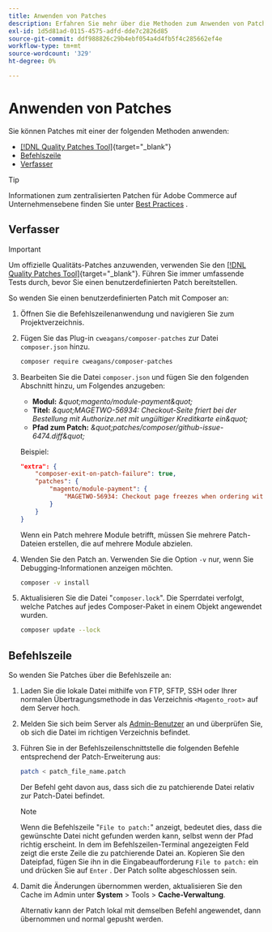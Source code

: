 ```yaml
---
title: Anwenden von Patches
description: Erfahren Sie mehr über die Methoden zum Anwenden von Patches auf ein Adobe Commerce-Projekt.
exl-id: 1d5d81ad-0115-4575-adfd-dde7c2826d85
source-git-commit: ddf988826c29b4ebf054a4d4fb5f4c285662ef4e
workflow-type: tm+mt
source-wordcount: '329'
ht-degree: 0%

---
```


# Anwenden von Patches

Sie können Patches mit einer der folgenden Methoden anwenden:

- [[!DNL Quality Patches Tool]](https://experienceleague.adobe.com/tools/commerce-quality-patches/index.html){target="_blank"}
- [Befehlszeile](../patches/apply.md#command-line)
- [Verfasser](../patches/apply.md#composer)


>[!TIP]
>
>Informationen zum zentralisierten Patchen für Adobe Commerce auf Unternehmensebene finden Sie unter [Best Practices](../../implementation-playbook/best-practices/maintenance/patching-at-scale.md) .

## Verfasser

>[!IMPORTANT]
>
>Um offizielle Qualitäts-Patches anzuwenden, verwenden Sie den [[!DNL Quality Patches Tool]](https://experienceleague.adobe.com/tools/commerce-quality-patches/index.html){target="_blank"}. Führen Sie immer umfassende Tests durch, bevor Sie einen benutzerdefinierten Patch bereitstellen.

So wenden Sie einen benutzerdefinierten Patch mit Composer an:

1. Öffnen Sie die Befehlszeilenanwendung und navigieren Sie zum Projektverzeichnis.
1. Fügen Sie das Plug-in `cweagans/composer-patches` zur Datei `composer.json` hinzu.

   ```bash
   composer require cweagans/composer-patches
   ```

1. Bearbeiten Sie die Datei `composer.json` und fügen Sie den folgenden Abschnitt hinzu, um Folgendes anzugeben:
   - **Modul:** *\&quot;magento/module-payment\&quot;*
   - **Titel:** *\&quot;MAGETWO-56934: Checkout-Seite friert bei der Bestellung mit Authorize.net mit ungültiger Kreditkarte ein\&quot;*
   - **Pfad zum Patch:** *\&quot;patches/composer/github-issue-6474.diff\&quot;*

   Beispiel:

   ```json
   "extra": {
       "composer-exit-on-patch-failure": true,
       "patches": {
           "magento/module-payment": {
               "MAGETWO-56934: Checkout page freezes when ordering with Authorize.net with invalid credit card": "patches/composer/github-issue-6474.diff"
           }
       }
   }
   ```

   Wenn ein Patch mehrere Module betrifft, müssen Sie mehrere Patch-Dateien erstellen, die auf mehrere Module abzielen.

1. Wenden Sie den Patch an. Verwenden Sie die Option `-v` nur, wenn Sie Debugging-Informationen anzeigen möchten.

   ```bash
   composer -v install
   ```

1. Aktualisieren Sie die Datei &quot;`composer.lock`&quot;. Die Sperrdatei verfolgt, welche Patches auf jedes Composer-Paket in einem Objekt angewendet wurden.

   ```bash
   composer update --lock
   ```

## Befehlszeile

So wenden Sie Patches über die Befehlszeile an:

1. Laden Sie die lokale Datei mithilfe von FTP, SFTP, SSH oder Ihrer normalen Übertragungsmethode in das Verzeichnis `<Magento_root>` auf dem Server hoch.
1. Melden Sie sich beim Server als [Admin-Benutzer](../../configuration/cli/config-cli.md#prerequisites) an und überprüfen Sie, ob sich die Datei im richtigen Verzeichnis befindet.
1. Führen Sie in der Befehlszeilenschnittstelle die folgenden Befehle entsprechend der Patch-Erweiterung aus:

   ```bash
   patch < patch_file_name.patch
   ```

   Der Befehl geht davon aus, dass sich die zu patchierende Datei relativ zur Patch-Datei befindet.

   >[!NOTE]
   >
   >Wenn die Befehlszeile &quot;`File to patch:`&quot; anzeigt, bedeutet dies, dass die gewünschte Datei nicht gefunden werden kann, selbst wenn der Pfad richtig erscheint. In dem im Befehlszeilen-Terminal angezeigten Feld zeigt die erste Zeile die zu patchierende Datei an. Kopieren Sie den Dateipfad, fügen Sie ihn in die Eingabeaufforderung `File to patch:` ein und drücken Sie auf `Enter` . Der Patch sollte abgeschlossen sein.

1. Damit die Änderungen übernommen werden, aktualisieren Sie den Cache im Admin unter **System** > Tools > **Cache-Verwaltung**.

   Alternativ kann der Patch lokal mit demselben Befehl angewendet, dann übernommen und normal gepusht werden.
